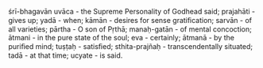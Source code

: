 śrī-bhagavān uvāca - the Supreme Personality of Godhead said; prajahāti - gives up; yadā - when; kāmān - desires for sense gratiﬁcation; sarvān - of all varieties; pārtha - O son of Pṛthā; manaḥ-gatān - of mental concoction; ātmani - in the pure state of the soul; eva - certainly; ātmanā - by the puriﬁed mind; tuṣṭaḥ - satisﬁed; sthita-prajñaḥ - transcendentally situated; tadā - at that time; ucyate - is said.